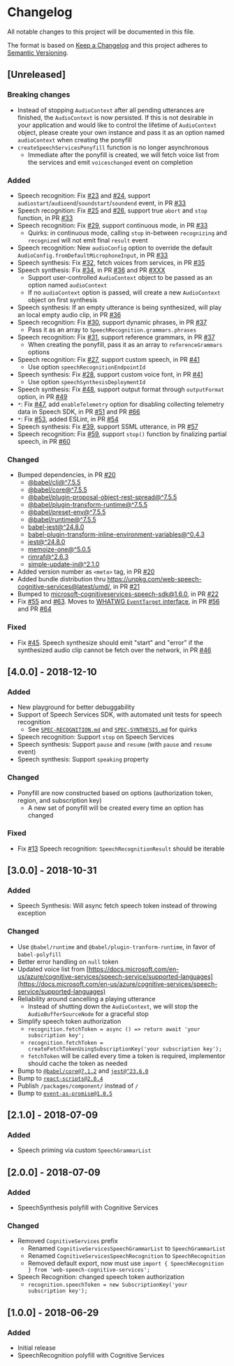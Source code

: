 # Changelog
All notable changes to this project will be documented in this file.

The format is based on [Keep a Changelog](http://keepachangelog.com/en/1.0.0/)
and this project adheres to [Semantic Versioning](http://semver.org/spec/v2.0.0.html).

## [Unreleased]

### Breaking changes

- Instead of stopping `AudioContext` after all pending utterances are finished, the `AudioContext` is now persisted. If this is not desirable in your application and would like to control the lifetime of `AudioContext` object, please create your own instance and pass it as an option named `audioContext` when creating the ponyfill
- `createSpeechServicesPonyfill` function is no longer asynchronous
   - Immediate after the ponyfill is created, we will fetch voice list from the services and emit `voiceschanged` event on completion

### Added

- Speech recognition: Fix [#23](https://github.com/compulim/web-speech-cognitive-services/issues/23) and [#24](https://github.com/compulim/web-speech-cognitive-services/issues/24), support `audiostart`/`audioend`/`soundstart`/`soundend` event, in PR [#33](https://github.com/compulim/web-speech-cognitive-services/pull/33)
- Speech recognition: Fix [#25](https://github.com/compulim/web-speech-cognitive-services/issues/25) and [#26](https://github.com/compulim/web-speech-cognitive-services/issues/26), support true `abort` and `stop` function, in PR [#33](https://github.com/compulim/web-speech-cognitive-services/pull/33)
- Speech recognition: Fix [#29](https://github.com/compulim/web-speech-cognitive-services/issues/29), support continuous mode, in PR [#33](https://github.com/compulim/web-speech-cognitive-services/pull/33)
   - Quirks: in continuous mode, calling `stop` in-between `recognizing` and `recognized` will not emit final `result` event
- Speech recognition: New `audioConfig` option to override the default `AudioConfig.fromDefaultMicrophoneInput`, in PR [#33](https://github.com/compulim/web-speech-cognitive-services/pull/33)
- Speech synthesis: Fix [#32](https://github.com/compulim/web-speech-cognitive-services/issues/32), fetch voices from services, in PR [#35](https://github.com/compulim/web-speech-cognitive-services/pull/35)
- Speech synthesis: Fix [#34](https://github.com/compulim/web-speech-cognitive-services/issues/34), in PR [#36](https://github.com/compulim/web-speech-cognitive-services/pull/36) and PR [#XXX](https://github.com/compulim/web-speech-cognitive-services/pull/XXX)
   - Support user-controlled `AudioContext` object to be passed as an option named `audioContext`
   - If no `audioContext` option is passed, will create a new `AudioContext` object on first synthesis
- Speech synthesis: If an empty utterance is being synthesized, will play an local empty audio clip, in PR [#36](https://github.com/compulim/web-speech-cognitive-services/pull/36)
- Speech recognition: Fix [#30](https://github.com/compulim/web-speech-cognitive-services/issues/30), support dynamic phrases, in PR [#37](https://github.com/compulim/web-speech-cognitive-services/pull/37)
   - Pass it as an array to `SpeechRecognition.grammars.phrases`
- Speech recognition: Fix [#31](https://github.com/compulim/web-speech-cognitive-services/issues/31), support reference grammars, in PR [#37](https://github.com/compulim/web-speech-cognitive-services/pull/37)
   - When creating the ponyfill, pass it as an array to `referenceGrammars` options
- Speech recognition: Fix [#27](https://github.com/compulim/web-speech-cognitive-services/issues/27), support custom speech, in PR [#41](https://github.com/compulim/web-speech-cognitive-services/pull/41)
   - Use option `speechRecognitionEndpointId`
- Speech synthesis: Fix [#28](https://github.com/compulim/web-speech-cognitive-services/issues/28), support custom voice font, in PR [#41](https://github.com/compulim/web-speech-cognitive-services/pull/41)
   - Use option `speechSynthesisDeploymentId`
- Speech synthesis: Fix [#48](https://github.com/compulim/web-speech-cognitive-services/issues/48), support output format through `outputFormat` option, in PR [#49](https://github.com/compulim/web-speech-cognitive-services/pull/49)
- `*`: Fix [#47](https://github.com/compulim/web-speech-cognitive-services/issues/47), add `enableTelemetry` option for disabling collecting telemetry data in Speech SDK, in PR [#51](https://github.com/compulim/web-speech-cognitive-services/pull/51) and PR [#66](https://github.com/compulim/web-speech/cognitive-services/pull/66)
- `*`: Fix [#53](https://github.com/compulim/web-speech-cognitive-services/issues/53), added ESLint, in PR [#54](https://github.com/compulim/web-speech-cognitive-services/pull/54)
- Speech synthesis: Fix [#39](https://github.com/compulim/web-speech-cognitive-services/issues/39), support SSML utterance, in PR [#57](https://github.com/compulim/web-speech-cognitive-services/pull/57)
- Speech recognition: Fix [#59](https://github.com/compulim/web-speech-cognitive-services/issues/59), support `stop()` function by finalizing partial speech, in PR [#60](https://github.com/compulim/web-speech-cognitive-services/pull/60)

### Changed

- Bumped dependencies, in PR [#20](https://github.com/compulim/web-speech-cognitive-services/pull/20)
   - [@babel/cli@^7.5.5](https://www.npmjs.com/package/@babel/cli)
   - [@babel/core@^7.5.5](https://www.npmjs.com/package/@babel/core)
   - [@babel/plugin-proposal-object-rest-spread@^7.5.5](https://www.npmjs.com/package/@babel/plugin-proposal-object-rest-spread)
   - [@babel/plugin-transform-runtime@^7.5.5](https://www.npmjs.com/package/@babel/plugin-transform-runtime)
   - [@babel/preset-env@^7.5.5](https://www.npmjs.com/package/@babel/preset-env)
   - [@babel/runtime@^7.5.5](https://www.npmjs.com/package/@babel/runtime)
   - [babel-jest@^24.8.0](https://www.npmjs.com/package/babel-jest)
   - [babel-plugin-transform-inline-environment-variables@^0.4.3](https://www.npmjs.com/package/babel-plugin-transform-inline-environment-variables)
   - [jest@^24.8.0](https://www.npmjs.com/package/jest)
   - [memoize-one@^5.0.5](https://www.npmjs.com/package/memoize-one)
   - [rimraf@^2.6.3](https://www.npmjs.com/package/rimraf)
   - [simple-update-in@^2.1.0](https://www.npmjs.com/package/simple-update-in)
- Added version number as `<meta>` tag, in PR [#20](https://github.com/compulim/web-speech-cognitive-services/pull/20)
- Added bundle distribution thru https://unpkg.com/web-speech-cognitive-services@latest/umd/, in PR [#21](https://github.com/compulim/web-speech-cognitive-services/pull/21)
- Bumped to [microsoft-cognitiveservices-speech-sdk@1.6.0](https://www.npmjs.com/package/microsoft-cognitiveservices-speech-sdk), in PR [#22](https://github.com/compulim/web-speech-cognitive-services/pull/22)
- Fix [#55](https://github.com/compulim/web-speech-cognitive-services/issues/55) and [#63](https://github.com/compulim/web-speech-cognitive-services/issues/63). Moves to [WHATWG `EventTarget` interface](https://dom.spec.whatwg.org/#interface-eventtarget), in PR [#56](https://github.com/compulim/web-speech-cognitive-services/pulls/56) and PR [#64](https://github.com/compulim/web-speech-cognitive-services/pulls/64)

### Fixed

- Fix [#45](https://github.com/compulim/web-speech-cognitive-services/issues/45). Speech synthesize should emit "start" and "error" if the synthesized audio clip cannot be fetch over the network, in PR [#46](https://github.com/compulim/web-speech-cognitive-services/issues/46)

## [4.0.0] - 2018-12-10
### Added
- New playground for better debuggability
- Support of Speech Services SDK, with automated unit tests for speech recognition
   - See [`SPEC-RECOGNITION.md`](SPEC-RECOGNITION.md) and [`SPEC-SYNTHESIS.md`](SPEC-SYNTHESIS.md) for quirks
- Speech recognition: Support `stop` on Speech Services
- Speech synthesis: Support `pause` and `resume` (with `pause` and `resume` event)
- Speech synthesis: Support `speaking` property

### Changed
- Ponyfill are now constructed based on options (authorization token, region, and subscription key)
   - A new set of ponyfill will be created every time an option has changed

### Fixed
- Fix [#13](https://github.com/compulim/web-speech-cognitive-services/issues/13) Speech recognition: `SpeechRecognitionResult` should be iterable

## [3.0.0] - 2018-10-31
### Added
- Speech Synthesis: Will async fetch speech token instead of throwing exception

### Changed
- Use `@babel/runtime` and `@babel/plugin-tranform-runtime`, in favor of `babel-polyfill`
- Better error handling on `null` token
- Updated voice list from [https://docs.microsoft.com/en-us/azure/cognitive-services/speech-service/supported-languages](https://docs.microsoft.com/en-us/azure/cognitive-services/speech-service/supported-languages)
- Reliability around cancelling a playing utterance
   - Instead of shutting down the `AudioContext`, we will stop the `AudioBufferSourceNode` for a graceful stop
- Simplify speech token authorization
   - `recognition.fetchToken = async () => return await 'your subscription key';`
   - `recognition.fetchToken = createFetchTokenUsingSubscriptionKey('your subscription key');`
   - `fetchToken` will be called every time a token is required, implementor should cache the token as needed
- Bump to [`@babel/core@7.1.2`](https://npmjs.com/package/@babel/core/v/7.1.2) and [`jest@^23.6.0`](https://npmjs.com/package/jest/v/23.6.0)
- Bump to [`react-scripts@2.0.4`](https://npmjs.com/package/react-scripts/v/2.0.4)
- Publish `/packages/component/` instead of `/`
- Bump to [`event-as-promise@1.0.5`](https://npmjs.com/package/event-as-promise/v/1.0.5)

## [2.1.0] - 2018-07-09
### Added
- Speech priming via custom `SpeechGrammarList`

## [2.0.0] - 2018-07-09
### Added
- SpeechSynthesis polyfill with Cognitive Services

### Changed
- Removed `CognitiveServices` prefix
   - Renamed `CognitiveServicesSpeechGrammarList` to `SpeechGrammarList`
   - Renamed `CognitiveServicesSpeechRecognition` to `SpeechRecognition`
   - Removed default export, now must use `import { SpeechRecognition } from 'web-speech-cognitive-services';`
- Speech Recognition: changed speech token authorization
   - `recognition.speechToken = new SubscriptionKey('your subscription key');`

## [1.0.0] - 2018-06-29
### Added
- Initial release
- SpeechRecognition polyfill with Cognitive Services
